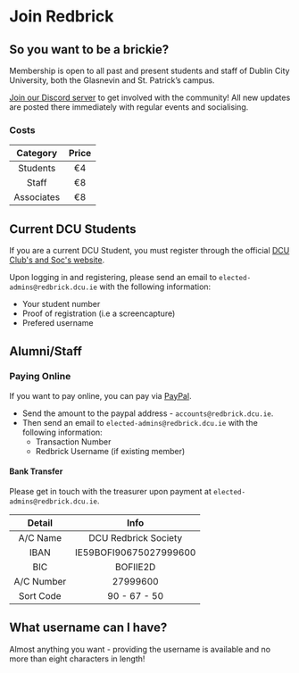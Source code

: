 # Join Redbrick

## So you want to be a brickie?

Membership is open to all past and present students and staff of Dublin City University, both the Glasnevin and St. Patrick’s campus.

[Join our Discord server](https://discord.com/invite/3aRU5BQ) to get involved with the community! All new updates are posted there immediately with regular events and socialising.

### Costs

|  Category  | Price |
| :--------: | :---: |
|  Students  |  €4   |
|   Staff    |  €8   |
| Associates |  €8   |

## Current DCU Students

If you are a current DCU Student, you must register through the official [DCU Club's and Soc's website](https://dcuclubsandsocs.ie/society/redbrick).

Upon logging in and registering, please send an email to `elected-admins@redbrick.dcu.ie` with the following information:

- Your student number
- Proof of registration (i.e a screencapture)
- Prefered username

## Alumni/Staff

### Paying Online

If you want to pay online, you can pay via [PayPal](https://www.paypal.com/ie/home).

- Send the amount to the paypal address - `accounts@redbrick.dcu.ie`.
- Then send an email to `elected-admins@redbrick.dcu.ie` with the following information:
  - Transaction Number
  - Redbrick Username (if existing member)

#### Bank Transfer

Please get in touch with the treasurer upon payment at `elected-admins@redbrick.dcu.ie`.

|   Detail   |          Info          |
| :--------: | :--------------------: |
|  A/C Name  |  DCU Redbrick Society  |
|    IBAN    | IE59BOFI90675027999600 |
|    BIC     |        BOFIIE2D        |
| A/C Number |        27999600        |
| Sort Code  |      90 - 67 - 50      |

## What username can I have?

Almost anything you want - providing the username is available and no more than eight characters in length!
